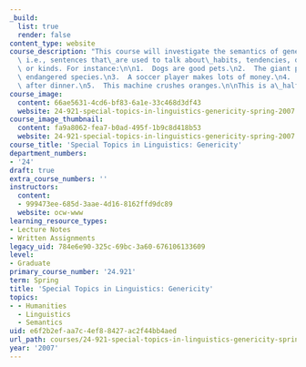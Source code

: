 ```yaml
---
_build:
  list: true
  render: false
content_type: website
course_description: "This course will investigate the semantics of generic sentences,\
  \ i.e., sentences that\_are used to talk about\_habits, tendencies, dispositions,\
  \ or kinds. For instance:\n\n1.  Dogs are good pets.\n2.  The giant panda is an\
  \ endangered species.\n3.  A soccer player makes lots of money.\n4.  Mary smokes\
  \ after dinner.\n5.  This machine crushes oranges.\n\nThis is a\_half-semester course.\n"
course_image:
  content: 66ae5631-4cd6-bf83-6a1e-33c468d3df43
  website: 24-921-special-topics-in-linguistics-genericity-spring-2007
course_image_thumbnail:
  content: fa9a8062-fea7-b0ad-495f-1b9c8d418b53
  website: 24-921-special-topics-in-linguistics-genericity-spring-2007
course_title: 'Special Topics in Linguistics: Genericity'
department_numbers:
- '24'
draft: true
extra_course_numbers: ''
instructors:
  content:
  - 999473ee-685d-3aae-4d16-8162ffd9dc89
  website: ocw-www
learning_resource_types:
- Lecture Notes
- Written Assignments
legacy_uid: 784e6e90-325c-69bc-3a60-676106133609
level:
- Graduate
primary_course_number: '24.921'
term: Spring
title: 'Special Topics in Linguistics: Genericity'
topics:
- - Humanities
  - Linguistics
  - Semantics
uid: e6f2b2ef-aa7c-4ef8-8427-ac2f44bb4aed
url_path: courses/24-921-special-topics-in-linguistics-genericity-spring-2007
year: '2007'
---
```

